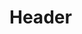 <!-- TITLE: Illusion Samhain Witch -->
<!-- SUBTITLE: Cloaks you in illusion, making you appear to be a festive frightening witch, increasing your mana regeneration and granting a rune shield against incoming damage. -->

# Header